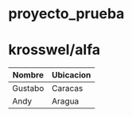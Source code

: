 # proyecto_prueba

# krosswel/alfa

| Nombre | Ubicacion |
| ------ | ------ |
| Gustabo | Caracas |
| Andy | Aragua |

